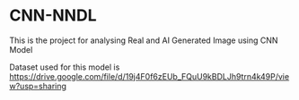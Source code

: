 # CNN-NNDL

This is the project for analysing Real and AI Generated Image using CNN Model 

Dataset used for this model is https://drive.google.com/file/d/19j4F0f6zEUb_FQuU9kBDLJh9trn4k49P/view?usp=sharing
